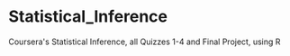 # Statistical_Inference
Coursera's Statistical Inference, all Quizzes 1-4 and Final Project, using R
